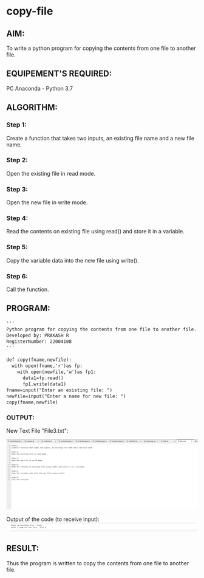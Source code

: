 # copy-file
## AIM:
To write a python program for copying the contents from one file to another file.
## EQUIPEMENT'S REQUIRED: 
PC
Anaconda - Python 3.7
## ALGORITHM: 
### Step 1:
Create a function that takes two inputs, an existing file name and a new file name.

### Step 2:
Open the existing file in read mode.

### Step 3:
Open the new file in write mode.

### Step 4:
Read the contents on existing file using read() and store it in a variable.

### Step 5:
Copy the variable data into the new file using write().

### Step 6:
Call the function.



## PROGRAM:
```
'''
Python program for copying the contents from one file to another file.
Developed by: PRAKASH R
RegisterNumber: 22004108
'''

def copy(fname,newfile):
  with open(fname,'r')as fp:
    with open(newfile,'w')as fp1:
      data1=fp.read()
      fp1.write(data1)
fname=input("Enter an existing file: ")
newfile=input("Enter a name for new file: ")
copy(fname,newfile)

```
### OUTPUT:
New Text File "File3.txt":

![OUTPUT](/w11.png)

Output of the code (to receive input):
![OUTPUT](/w22.png)

## RESULT:
Thus the program is written to copy the contents from one file to another file.
